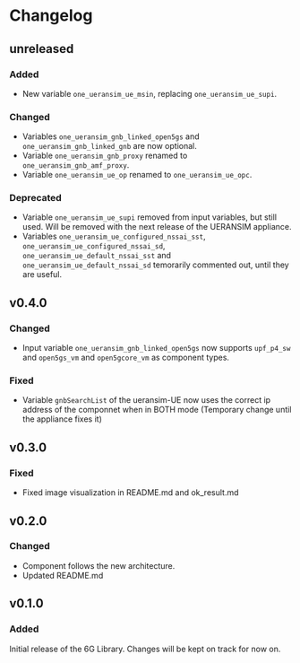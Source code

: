 # Changelog

## unreleased
### Added
- New variable `one_ueransim_ue_msin`, replacing `one_ueransim_ue_supi`.
### Changed
- Variables `one_ueransim_gnb_linked_open5gs` and `one_ueransim_gnb_linked_gnb` are now optional.
- Variable `one_ueransim_gnb_proxy` renamed to `one_ueransim_gnb_amf_proxy`.
- Variable `one_ueransim_ue_op` renamed to `one_ueransim_ue_opc`.
### Deprecated
- Variable `one_ueransim_ue_supi` removed from input variables, but still used. Will be removed with the next release of the UERANSIM appliance.
- Variables `one_ueransim_ue_configured_nssai_sst`, `one_ueransim_ue_configured_nssai_sd`, `one_ueransim_ue_default_nssai_sst` and `one_ueransim_ue_default_nssai_sd` temorarily commented out, until they are useful.

## v0.4.0
### Changed
- Input variable `one_ueransim_gnb_linked_open5gs` now supports `upf_p4_sw` and `open5gs_vm` and `open5gcore_vm` as component types.
### Fixed
- Variable `gnbSearchList` of the ueransim-UE now uses the correct ip address of the componnet when in BOTH mode (Temporary change until the appliance fixes it)

## v0.3.0
### Fixed
- Fixed image visualization in README.md and ok_result.md

## v0.2.0
### Changed
- Component follows the new architecture.
- Updated README.md

## v0.1.0
### Added
Initial release of the 6G Library. Changes will be kept on track for now on.
